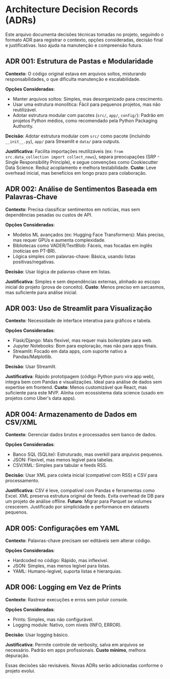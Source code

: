 # Architecture Decision Records (ADRs)

Este arquivo documenta decisões técnicas tomadas no projeto, seguindo o formato ADR para registrar o contexto, opções consideradas, decisão final e justificativas. Isso ajuda na manutenção e compreensão futura.

## ADR 001: Estrutura de Pastas e Modularidade

**Contexto**: O código original estava em arquivos soltos, misturando responsabilidades, o que dificulta manutenção e escalabilidade.

**Opções Consideradas**:
- Manter arquivos soltos: Simples, mas desorganizado para crescimento.
- Usar uma estrutura monolítica: Fácil para pequenos projetos, mas não reutilizável.
- Adotar estrutura modular com pacotes (`src/`, `app/`, `config/`): Padrão em projetos Python médios, como recomendado pela Python Packaging Authority.

**Decisão**: Adotar estrutura modular com `src/` como pacote (incluindo `__init__.py`), `app/` para Streamlit e `data/` para outputs.

**Justificativa**: Facilita importações reutilizáveis (ex: `from src.data_collection import collect_news`), separa preocupações (SRP - Single Responsibility Principle), e segue convenções como Cookiecutter Data Science. Reduz acoplamento e melhora testabilidade. **Custo**: Leve overhead inicial, mas benefícios em longo prazo para colaboração.

## ADR 002: Análise de Sentimentos Baseada em Palavras-Chave

**Contexto**: Precisa classificar sentimentos em notícias, mas sem dependências pesadas ou custos de API.

**Opções Consideradas**:
- Modelos ML avançados (ex: Hugging Face Transformers): Mais preciso, mas requer GPUs e aumenta complexidade.
- Bibliotecas como VADER/TextBlob: Fáceis, mas focadas em inglês (notícias em PT-BR).
- Lógica simples com palavras-chave: Básica, usando listas positivas/negativas.

**Decisão**: Usar lógica de palavras-chave em listas.

**Justificativa**: Simples e sem dependências externas, alinhado ao escopo inicial do projeto (prova de conceito). **Custo**: Menos preciso em sarcasmos, mas suficiente para análise inicial.

## ADR 003: Uso de Streamlit para Visualização

**Contexto**: Necessidade de interface interativa para gráficos e tabela.

**Opções Consideradas**:
- Flask/Django: Mais flexível, mas requer mais boilerplate para web.
- Jupyter Notebooks: Bom para exploração, mas não para apps finais.
- Streamlit: Focado em data apps, com suporte nativo a Pandas/Matplotlib.

**Decisão**: Usar Streamlit.

**Justificativa**: Rápido prototipagem (código Python puro vira app web), integra bem com Pandas e visualizações. Ideal para análise de dados sem expertise em frontend. **Custo**: Menos customizável que React, mas suficiente para este MVP. Alinha com ecossistema data science (usado em projetos como Uber's data apps).

## ADR 004: Armazenamento de Dados em CSV/XML

**Contexto**: Gerenciar dados brutos e processados sem banco de dados.

**Opções Consideradas**:
- Banco SQL (SQLite): Estruturado, mas overkill para arquivos pequenos.
- JSON: Flexível, mas menos legível para tabelas.
- CSV/XML: Simples para tabular e feeds RSS.

**Decisão**: Usar XML para coleta inicial (compatível com RSS) e CSV para processamento.

**Justificativa**: CSV é leve, compatível com Pandas e ferramentas como Excel. XML preserva estrutura original de feeds. Evita overhead de DB para um projeto de análise offline. **Futuro**: Migrar para Parquet se volumes crescerem. Justificado por simplicidade e performance em datasets pequenos.

## ADR 005: Configurações em YAML

**Contexto**: Palavras-chave precisam ser editáveis sem alterar código.

**Opções Consideradas**:
- Hardcoded no código: Rápido, mas inflexível.
- JSON: Simples, mas menos legível para listas.
- YAML: Humano-legível, suporta listas e hierarquias.


## ADR 006: Logging em Vez de Prints

**Contexto**: Rastrear execuções e erros sem poluir console.

**Opções Consideradas**:
- Prints: Simples, mas não configurável.
- Logging module: Nativo, com níveis (INFO, ERROR).

**Decisão**: Usar logging básico.

**Justificativa**: Permite controle de verbosity, salva em arquivos se necessário. Padrão em apps profissionais. **Custo mínimo**, melhora depuração.

Essas decisões são revisáveis. Novas ADRs serão adicionadas conforme o projeto evolui.